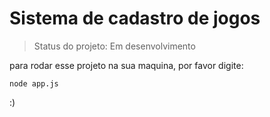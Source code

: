 <h1>Sistema de cadastro de jogos</h1>


> Status do projeto: Em desenvolvimento

para rodar esse projeto na sua maquina, por favor digite:

````
node app.js
````


 :)